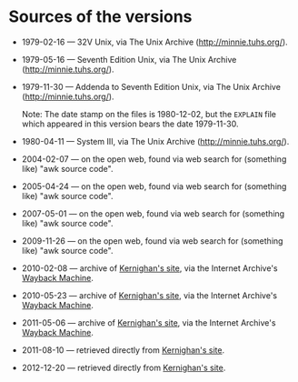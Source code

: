 Sources of the versions
=======================

* 1979-02-16 &mdash; 32V Unix,
  via The Unix Archive (<http://minnie.tuhs.org/>).

* 1979-05-16 &mdash; Seventh Edition Unix,
  via The Unix Archive (<http://minnie.tuhs.org/>).

* 1979-11-30 &mdash; Addenda to Seventh Edition Unix,
  via The Unix Archive (<http://minnie.tuhs.org/>).

  Note: The date stamp on the files is 1980-12-02, but the
  `EXPLAIN` file which appeared in this version bears the
  date 1979-11-30.

* 1980-04-11 &mdash; System III,
  via The Unix Archive (<http://minnie.tuhs.org/>).

* 2004-02-07 &mdash; on the open web, found via web search for
  (something like) "awk source code".

* 2005-04-24 &mdash; on the open web, found via web search for
  (something like) "awk source code".

* 2007-05-01 &mdash; on the open web, found via web search for
  (something like) "awk source code".

* 2009-11-26 &mdash; on the open web, found via web search for
  (something like) "awk source code".

* 2010-02-08 &mdash; archive of
  [Kernighan's site](http://www.cs.princeton.edu/~bwk/btl.mirror/),
  via the Internet Archive's [Wayback Machine](http://web.archive.org).

* 2010-05-23 &mdash; archive of
  [Kernighan's site](http://www.cs.princeton.edu/~bwk/btl.mirror/),
  via the Internet Archive's [Wayback Machine](http://web.archive.org).

* 2011-05-06 &mdash; archive of
  [Kernighan's site](http://www.cs.princeton.edu/~bwk/btl.mirror/),
  via the Internet Archive's [Wayback Machine](http://web.archive.org).

* 2011-08-10 &mdash; retrieved directly from
  [Kernighan's site](http://www.cs.princeton.edu/~bwk/btl.mirror/).

* 2012-12-20 &mdash; retrieved directly from
  [Kernighan's site](http://www.cs.princeton.edu/~bwk/btl.mirror/).
